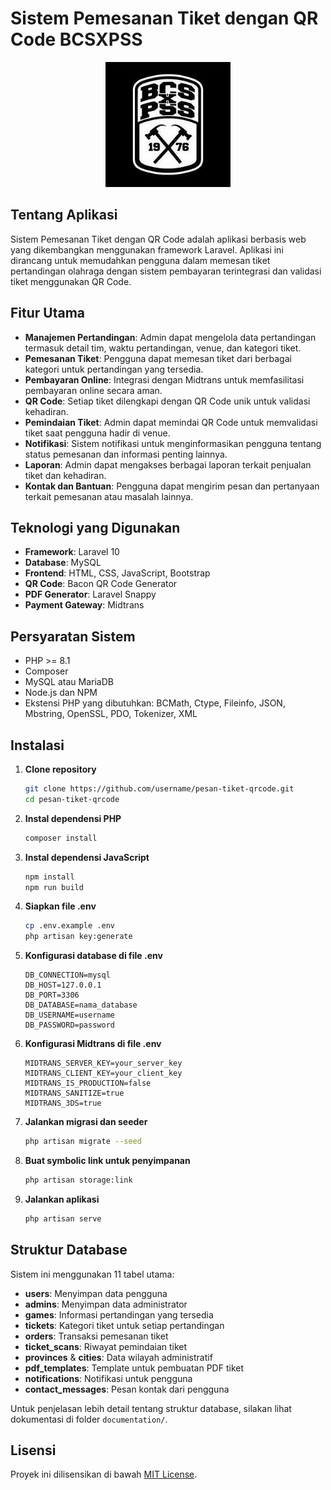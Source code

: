# Sistem Pemesanan Tiket dengan QR Code BCSXPSS

<p align="center">
  <img src="public/images/bcsxpsslogo.jpeg" alt="Logo Pesan Tiket QR Code" width="200">
</p>

## Tentang Aplikasi

Sistem Pemesanan Tiket dengan QR Code adalah aplikasi berbasis web yang dikembangkan menggunakan framework Laravel. Aplikasi ini dirancang untuk memudahkan pengguna dalam memesan tiket pertandingan olahraga dengan sistem pembayaran terintegrasi dan validasi tiket menggunakan QR Code.

## Fitur Utama

-   **Manajemen Pertandingan**: Admin dapat mengelola data pertandingan termasuk detail tim, waktu pertandingan, venue, dan kategori tiket.
-   **Pemesanan Tiket**: Pengguna dapat memesan tiket dari berbagai kategori untuk pertandingan yang tersedia.
-   **Pembayaran Online**: Integrasi dengan Midtrans untuk memfasilitasi pembayaran online secara aman.
-   **QR Code**: Setiap tiket dilengkapi dengan QR Code unik untuk validasi kehadiran.
-   **Pemindaian Tiket**: Admin dapat memindai QR Code untuk memvalidasi tiket saat pengguna hadir di venue.
-   **Notifikasi**: Sistem notifikasi untuk menginformasikan pengguna tentang status pemesanan dan informasi penting lainnya.
-   **Laporan**: Admin dapat mengakses berbagai laporan terkait penjualan tiket dan kehadiran.
-   **Kontak dan Bantuan**: Pengguna dapat mengirim pesan dan pertanyaan terkait pemesanan atau masalah lainnya.

## Teknologi yang Digunakan

-   **Framework**: Laravel 10
-   **Database**: MySQL
-   **Frontend**: HTML, CSS, JavaScript, Bootstrap
-   **QR Code**: Bacon QR Code Generator
-   **PDF Generator**: Laravel Snappy
-   **Payment Gateway**: Midtrans

## Persyaratan Sistem

-   PHP >= 8.1
-   Composer
-   MySQL atau MariaDB
-   Node.js dan NPM
-   Ekstensi PHP yang dibutuhkan: BCMath, Ctype, Fileinfo, JSON, Mbstring, OpenSSL, PDO, Tokenizer, XML

## Instalasi

1. **Clone repository**

    ```bash
    git clone https://github.com/username/pesan-tiket-qrcode.git
    cd pesan-tiket-qrcode
    ```

2. **Instal dependensi PHP**

    ```bash
    composer install
    ```

3. **Instal dependensi JavaScript**

    ```bash
    npm install
    npm run build
    ```

4. **Siapkan file .env**

    ```bash
    cp .env.example .env
    php artisan key:generate
    ```

5. **Konfigurasi database di file .env**

    ```
    DB_CONNECTION=mysql
    DB_HOST=127.0.0.1
    DB_PORT=3306
    DB_DATABASE=nama_database
    DB_USERNAME=username
    DB_PASSWORD=password
    ```

6. **Konfigurasi Midtrans di file .env**

    ```
    MIDTRANS_SERVER_KEY=your_server_key
    MIDTRANS_CLIENT_KEY=your_client_key
    MIDTRANS_IS_PRODUCTION=false
    MIDTRANS_SANITIZE=true
    MIDTRANS_3DS=true
    ```

7. **Jalankan migrasi dan seeder**

    ```bash
    php artisan migrate --seed
    ```

8. **Buat symbolic link untuk penyimpanan**

    ```bash
    php artisan storage:link
    ```

9. **Jalankan aplikasi**
    ```bash
    php artisan serve
    ```

## Struktur Database

Sistem ini menggunakan 11 tabel utama:

-   **users**: Menyimpan data pengguna
-   **admins**: Menyimpan data administrator
-   **games**: Informasi pertandingan yang tersedia
-   **tickets**: Kategori tiket untuk setiap pertandingan
-   **orders**: Transaksi pemesanan tiket
-   **ticket_scans**: Riwayat pemindaian tiket
-   **provinces** & **cities**: Data wilayah administratif
-   **pdf_templates**: Template untuk pembuatan PDF tiket
-   **notifications**: Notifikasi untuk pengguna
-   **contact_messages**: Pesan kontak dari pengguna

Untuk penjelasan lebih detail tentang struktur database, silakan lihat dokumentasi di folder `documentation/`.

## Lisensi

Proyek ini dilisensikan di bawah [MIT License](LICENSE).
